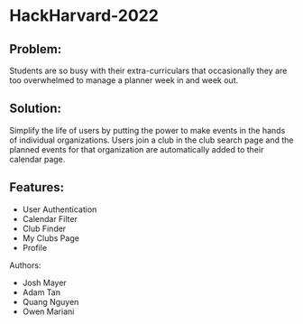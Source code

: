 # HackHarvard-2022

## Problem: 
Students are so busy with their extra-curriculars that occasionally they are too overwhelmed to manage a planner week in and week out.

## Solution: 
Simplify the life of users by putting the power to make events in the hands of individual organizations. Users join a club in the club search page and the planned events for that organization are automatically added to their calendar page.

## Features:
- User Authentication
- Calendar Filter
- Club Finder 
- My Clubs Page
- Profile 


Authors:
- Josh Mayer
- Adam Tan
- Quang Nguyen
- Owen Mariani
